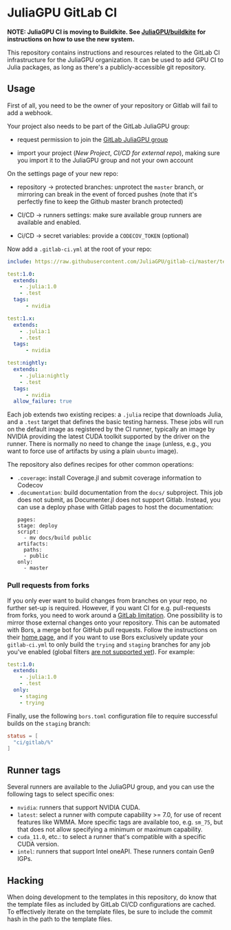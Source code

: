 # JuliaGPU GitLab CI

**NOTE: JuliaGPU CI is moving to Buildkite. See
[JuliaGPU/buildkite](https://github.com/JuliaGPU/buildkite) for instructions
on how to use the new system.**

This repository contains instructions and resources related to the GitLab CI
infrastructure for the JuliaGPU organization. It can be used to add GPU CI
to Julia packages, as long as there's a publicly-accessible git repository.



## Usage

First of all, you need to be the owner of your repository or Gitlab will fail
to add a webhook.

Your project also needs to be part of the GitLab JuliaGPU group:

* request permission to join the [GitLab JuliaGPU
  group](https://gitlab.com/JuliaGPU)

* import your project (*New Project*, *CI/CD for external repo*), making sure
  you import it to the JuliaGPU group and not your own account


On the settings page of your new repo:

* repository -> protected branches: unprotect the `master` branch, or mirroring
  can break in the event of forced pushes (note that it's perfectly fine to keep
  the Github master branch protected)

* CI/CD -> runners settings: make sure available group runners are available and enabled.

* Ci/CD -> secret variables: provide a `CODECOV_TOKEN` (optional)


Now add a `.gitlab-ci.yml` at the root of your repo:

```yaml
include: https://raw.githubusercontent.com/JuliaGPU/gitlab-ci/master/templates/v6.yml

test:1.0:
  extends:
    - .julia:1.0
    - .test
  tags:
      - nvidia

test:1.x:
  extends:
    - .julia:1
    - .test
  tags:
      - nvidia

test:nightly:
  extends:
    - .julia:nightly
    - .test
  tags:
      - nvidia
  allow_failure: true
```

Each job extends two existing recipes: a `.julia` recipe that downloads Julia,
and a `.test` target that defines the basic testing harness. These jobs will run
on the default image as registered by the CI runner, typically an image by
NVIDIA providing the latest CUDA toolkit supported by the driver on the runner.
There is normally no need to change the `image` (unless, e.g., you want to force
use of artifacts by using a plain `ubuntu` image).

The repository also defines recipes for other common operations:

- `.coverage`: install Coverage.jl and submit coverage information to Codecov
- `.documentation`: build documentation from the `docs/` subproject. This job
  does not submit, as Documenter.jl does not support Gitlab. Instead, you can
  use a deploy phase with Gitlab pages to host the documentation:
  ```
  pages:
  stage: deploy
  script:
    - mv docs/build public
  artifacts:
    paths:
    - public
  only:
    - master
  ```


### Pull requests from forks

If you only ever want to build changes from branches on your repo, no further
set-up is required. However, if you want CI for e.g. pull-requests from forks,
you need to work around a [GitLab
limitation](https://gitlab.com/gitlab-org/gitlab-ee/issues/5667). One
possibility is to mirror those external changes onto your repository. This can
be automated with Bors, a merge bot for GitHub pull requests. Follow the
instructions on their [home page](https://bors.tech/), and if you want to use
Bors exclusively update your `gitlab-ci.yml` to only build the `trying` and
`staging` branches for any job you've enabled (global filters [are not supported
yet](https://gitlab.com/gitlab-org/gitlab-ce/issues/49167)). For example:

```yaml
test:1.0:
  extends:
    - .julia:1.0
    - .test
  only:
    - staging
    - trying
```

Finally, use the following `bors.toml` configuration file to require successful
builds on the `staging` branch:

```toml
status = [
  "ci/gitlab/%"
]
```



## Runner tags

Several runners are available to the JuliaGPU group, and you can use the
following tags to select specific ones:

* `nvidia`: runners that support NVIDIA CUDA.
* `latest`: select a runner with compute capability >= 7.0, for use of recent
  features like WMMA. More specific tags are available too, e.g. `sm_75`, but
  that does not allow specifying a minimum or maximum capability.
* `cuda_11.0`, etc.: to select a runner that's compatible with a specific CUDA
  version.
* `intel`: runners that support Intel oneAPI. These runners contain Gen9 IGPs.


## Hacking

When doing development to the templates in this repository, do know that the
template files as included by GitLab CI/CD configurations are cached. To
effectively iterate on the template files, be sure to include the commit hash in
the path to the template files.
